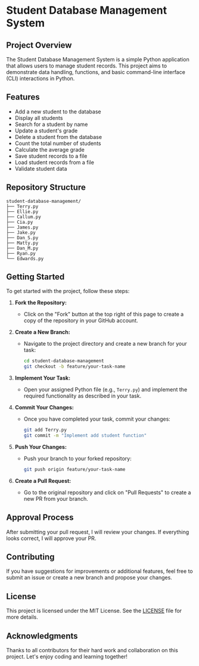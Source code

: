 
# Student Database Management System

## Project Overview
The Student Database Management System is a simple Python application that allows users to manage student records. This project aims to demonstrate data handling, functions, and basic command-line interface (CLI) interactions in Python.

## Features
- Add a new student to the database
- Display all students
- Search for a student by name
- Update a student's grade
- Delete a student from the database
- Count the total number of students
- Calculate the average grade
- Save student records to a file
- Load student records from a file
- Validate student data

## Repository Structure
```
student-database-management/
├── Terry.py
├── Ellie.py
├── Callum.py
├── Cia.py
├── James.py
├── Jake.py
├── Dan_S.py
├── Matty.py
├── Dan_M.py
├── Ryan.py
└── Edwards.py
```

## Getting Started
To get started with the project, follow these steps:

1. **Fork the Repository:**
   - Click on the "Fork" button at the top right of this page to create a copy of the repository in your GitHub account.


2. **Create a New Branch:**
   - Navigate to the project directory and create a new branch for your task:
     ```bash
     cd student-database-management
     git checkout -b feature/your-task-name
     ```

3. **Implement Your Task:**
   - Open your assigned Python file (e.g., `Terry.py`) and implement the required functionality as described in your task.

4. **Commit Your Changes:**
   - Once you have completed your task, commit your changes:
     ```bash
     git add Terry.py
     git commit -m "Implement add student function"
     ```

5. **Push Your Changes:**
   - Push your branch to your forked repository:
     ```bash
     git push origin feature/your-task-name
     ```

6. **Create a Pull Request:**
   - Go to the original repository and click on "Pull Requests" to create a new PR from your branch.

## Approval Process
After submitting your pull request, I will review your changes. If everything looks correct, I will approve your PR.

## Contributing
If you have suggestions for improvements or additional features, feel free to submit an issue or create a new branch and propose your changes.

## License
This project is licensed under the MIT License. See the [LICENSE](LICENSE) file for more details.

## Acknowledgments
Thanks to all contributors for their hard work and collaboration on this project. Let's enjoy coding and learning together!
```
